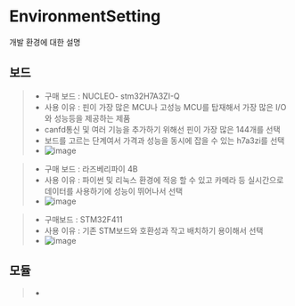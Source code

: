 # EnvironmentSetting

개발 환경에 대한 설명

## 보드
>- 구매 보드 : NUCLEO- stm32H7A3ZI-Q
>- 사용 이유 : 핀이 가장 많은 MCU나 고성능 MCU를 탑재해서 가장 많은 I/O와 성능등을 제공하는 제품
>- canfd통신 및 여러 기능을 추가하기 위해선 핀이 가장 많은 144개를 선택
>- 보드를 고르는 단계여서 가격과 성능을 동시에 잡을 수 있는 h7a3zi를 선택
>- ![image](https://github.com/sc11046/adas_with_can_nrf/assets/121782720/a34e1f73-9a98-44f3-80a1-4ded33165c34)

>- 구매 보드 : 라즈베리파이 4B
>- 사용 이유 : 파이썬 및 리눅스 환경에 적응 할 수 있고 카메라 등 실시간으로 데이터를 사용하기에 성능이 뛰어나서 선택
>- ![image](https://github.com/sc11046/adas_with_can_nrf/assets/121782720/39f7715d-8559-43f6-89a4-96eaed895c99)
 
>- 구매보드 : STM32F411
>- 사용 이유 : 기존 STM보드와 호환성과 작고 배치하기 용이해서 선택
>- ![image](https://github.com/sc11046/adas_with_can_nrf/assets/121782720/04c33751-9119-45b0-8f94-0360321c996d)

## 모듈
>-
